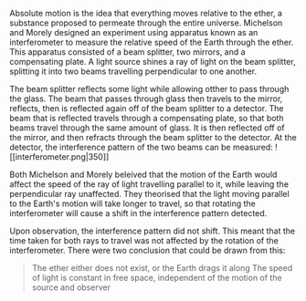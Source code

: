 Absolute motion is the idea that everything moves relative to the ether, a substance proposed to permeate through the entire universe. Michelson and Morely designed an experiment using apparatus known as an interferometer to measure the relative speed of the Earth through the ether. This apparatus consisted of a beam splitter, two mirrors, and a compensating plate. A light source shines a ray of light on the beam splitter, splitting it into two beams travelling perpendicular to one another. 

The beam splitter reflects some light while allowing otther to pass through the glass. The beam that passes through glass then travels to the mirror, reflects, then is reflected again off of the beam splitter to a detector. The beam that is reflected travels through a compensating plate, so that both beams travel through the same amount of glass. It is then reflected off of the mirror, and then refracts through the beam splitter to the detector. At the detector, the interference pattern of the two beams can be measured:
![[interferometer.png|350]]

Both Michelson and Morely beleived that the motion of the Earth would affect the speed of the ray of light travelling parallel to it, while leaving the perpendicular ray unaffected. They theorised that the light moving parallel to the Earth's motion will take longer to travel, so that rotating the interferometer will cause a shift in the interference pattern detected.

Upon observation, the interference pattern did not shift. This meant that the time taken for both rays to travel was not affected by the rotation of the interferometer. There were two conclusion that could be drawn from this:
> The ether either does not exist, or the Earth drags it along 
> The speed of light is constant in free space, independent of the motion of the source and observer
